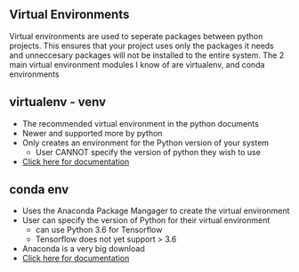 ## Virtual Environments
Virtual environments are used to seperate packages between python projects. This ensures that your project uses only the packages it needs and unneccesary packages will not be installed to the entire system. The 2 main virtual environment modules I know of are virtualenv, and conda environments

## virtualenv - venv
-   The recommended virtual environment in the python documents
-   Newer and supported more by python
-   Only creates an environment for the Python version of your system
    - User CANNOT specify the version of python they wish to use
-   [Click here for documentation](https://virtualenv.pypa.io/en/latest/index.html)

## conda env
-   Uses the Anaconda Package Mangager to create the virtual environment
-   User can specify the version of Python for their virtual environment
    - can use Python 3.6 for Tensorflow
    - Tensorflow does not yet support > 3.6
-   Anaconda is a very big download
-   [Click here for documentation](https://docs.conda.io/projects/conda/en/latest/index.html)
